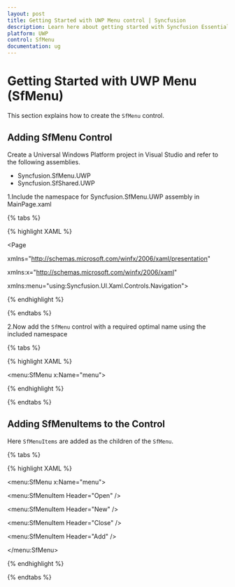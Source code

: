 ```yaml
---
layout: post
title: Getting Started with UWP Menu control | Syncfusion
description: Learn here about getting started with Syncfusion Essential Studio UWP Menu (SfMenu) control, its elements and more.
platform: UWP
control: SfMenu
documentation: ug
--- 
```


# Getting Started with UWP Menu (SfMenu)

This section explains how to create the `SfMenu` control.

## Adding SfMenu Control

Create a Universal Windows Platform project in Visual Studio and refer to the following assemblies.

* Syncfusion.SfMenu.UWP
* Syncfusion.SfShared.UWP

1.Include the namespace for Syncfusion.SfMenu.UWP assembly in MainPage.xaml

{% tabs %}

{% highlight XAML %}

<Page

xmlns="http://schemas.microsoft.com/winfx/2006/xaml/presentation"

xmlns:x="http://schemas.microsoft.com/winfx/2006/xaml"

xmlns:menu="using:Syncfusion.UI.Xaml.Controls.Navigation">


{% endhighlight %}

{% endtabs %}

2.Now add the `SfMenu` control with a required optimal name using the included namespace

{% tabs %}

{% highlight XAML %}

<menu:SfMenu  x:Name="menu">


{% endhighlight %}

{% endtabs %}

## Adding SfMenuItems to the Control

Here `SfMenuItems` are added as the children of the `SfMenu`.

{% tabs %}

{% highlight XAML %}

<menu:SfMenu  x:Name="menu">

<menu:SfMenuItem  Header="Open" />

<menu:SfMenuItem  Header="New" />

<menu:SfMenuItem  Header="Close" />

<menu:SfMenuItem  Header="Add" />

</menu:SfMenu>

{% endhighlight %}

{% endtabs %}

